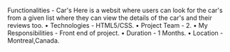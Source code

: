 Functionalities - Car's Here is a websit where users can look for the car's from a given list where they can view the details of the car's and their reviews too.
    • Technologies - HTML5/CSS.
    • Project Team - 2.
    • My Responsibilities - Front end of project.
    • Duration - 1 Months.
    • Location - Montreal,Canada.

